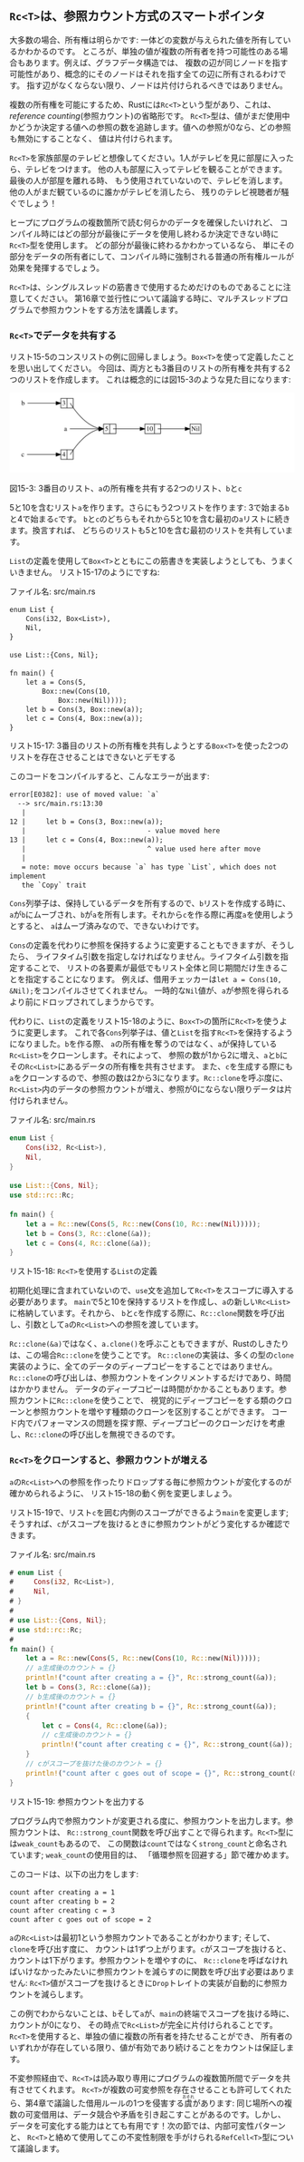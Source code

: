 <!--
## `Rc<T>`, the Reference Counted Smart Pointer
-->

## `Rc<T>`は、参照カウント方式のスマートポインタ

<!--
In the majority of cases, ownership is clear: you know exactly which variable
owns a given value. However, there are cases when a single value might have
multiple owners. For example, in graph data structures, multiple edges might
point to the same node, and that node is conceptually owned by all of the edges
that point to it. A node shouldn’t be cleaned up unless it doesn’t have any
edges pointing to it.
-->

大多数の場合、所有権は明らかです: 一体どの変数が与えられた値を所有しているかわかるのです。
ところが、単独の値が複数の所有者を持つ可能性のある場合もあります。例えば、グラフデータ構造では、
複数の辺が同じノードを指す可能性があり、概念的にそのノードはそれを指す全ての辺に所有されるわけです。
指す辺がなくならない限り、ノードは片付けられるべきではありません。

<!--
To enable multiple ownership, Rust has a type called `Rc<T>`, which is an
abbreviation for *reference counting*. The `Rc<T>` type keeps track of the
number of references to a value which determines whether or not a value is
still in use. If there are zero references to a value, the value can be cleaned
up without any references becoming invalid.
-->

複数の所有権を可能にするため、Rustには`Rc<T>`という型があり、これは、*reference counting*(参照カウント)の省略形です。
`Rc<T>`型は、値がまだ使用中かどうか決定する値への参照の数を追跡します。値への参照が0なら、どの参照も無効にすることなく、
値は片付けられます。

<!--
Imagine `Rc<T>` as a TV in a family room. When one person enters to watch TV,
they turn it on. Others can come into the room and watch the TV. When the last
person leaves the room, they turn off the TV because it’s no longer being used.
If someone turns off the TV while others are still watching it, there would be
uproar from the remaining TV watchers!
-->

`Rc<T>`を家族部屋のテレビと想像してください。1人がテレビを見に部屋に入ったら、テレビをつけます。
他の人も部屋に入ってテレビを観ることができます。最後の人が部屋を離れる時、
もう使用されていないので、テレビを消します。他の人がまだ観ているのに誰かがテレビを消したら、
残りのテレビ視聴者が騒ぐでしょう！

<!--
We use the `Rc<T>` type when we want to allocate some data on the heap for
multiple parts of our program to read and we can’t determine at compile time
which part will finish using the data last. If we knew which part would finish
last, we could just make that part the data’s owner, and the normal ownership
rules enforced at compile time would take effect.
-->

ヒープにプログラムの複数箇所で読む何らかのデータを確保したいけれど、
コンパイル時にはどの部分が最後にデータを使用し終わるか決定できない時に`Rc<T>`型を使用します。
どの部分が最後に終わるかわかっているなら、
単にその部分をデータの所有者にして、コンパイル時に強制される普通の所有権ルールが効果を発揮するでしょう。

<!--
Note that `Rc<T>` is only for use in single-threaded scenarios. When we discuss
concurrency in Chapter 16, we’ll cover how to do reference counting in
multithreaded programs.
-->

`Rc<T>`は、シングルスレッドの筋書きで使用するためだけのものであることに注意してください。
第16章で並行性について議論する時に、マルチスレッドプログラムで参照カウントをする方法を講義します。

<!--
### Using `Rc<T>` to Share Data
-->

### `Rc<T>`でデータを共有する

<!--
Let’s return to our cons list example in Listing 15-5. Recall that we defined
it using `Box<T>`. This time, we’ll create two lists that both share ownership
of a third list. Conceptually, this looks similar to Figure 15-3:
-->

リスト15-5のコンスリストの例に回帰しましょう。`Box<T>`を使って定義したことを思い出してください。
今回は、両方とも3番目のリストの所有権を共有する2つのリストを作成します。
これは概念的には図15-3のような見た目になります:

<!--
<img alt="Two lists that share ownership of a third list" src="img/trpl15-03.svg" class="center" />
-->

<img alt="3番目のリストの所有権を共有する2つのリスト" src="img/trpl15-03.svg" class="center" />

<!--
<span class="caption">Figure 15-3: Two lists, `b` and `c`, sharing ownership of
a third list, `a`</span>
-->

<span class="caption">図15-3: 3番目のリスト、`a`の所有権を共有する2つのリスト、`b`と`c`</span>

<!--
We’ll create list `a` that contains 5 and then 10. Then we’ll make two more
lists: `b` that starts with 3 and `c` that starts with 4. Both `b` and `c`
lists will then continue on to the first `a` list containing 5 and 10. In other
words, both lists will share the first list containing 5 and 10.
-->

5と10を含むリスト`a`を作ります。さらにもう2つリストを作ります: 3で始まる`b`と4で始まる`c`です。
`b`と`c`のどちらもそれから5と10を含む最初の`a`リストに続きます。換言すれば、
どちらのリストも5と10を含む最初のリストを共有しています。

<!--
Trying to implement this scenario using our definition of `List` with `Box<T>`
won’t work, as shown in Listing 15-17:
-->

`List`の定義を使用して`Box<T>`とともにこの筋書きを実装しようとしても、うまくいきません。
リスト15-17のようにですね:

<!--
<span class="filename">Filename: src/main.rs</span>
-->

<span class="filename">ファイル名: src/main.rs</span>

```rust,ignore
enum List {
    Cons(i32, Box<List>),
    Nil,
}

use List::{Cons, Nil};

fn main() {
    let a = Cons(5,
        Box::new(Cons(10,
            Box::new(Nil))));
    let b = Cons(3, Box::new(a));
    let c = Cons(4, Box::new(a));
}
```

<!--
<span class="caption">Listing 15-17: Demonstrating we’re not allowed to have
two lists using `Box<T>` that try to share ownership of a third list</span>
-->

<span class="caption">リスト15-17: 3番目のリストの所有権を共有しようとする`Box<T>`を使った2つのリストを存在させることはできないとデモする</span>

<!--
When we compile this code, we get this error:
-->

このコードをコンパイルすると、こんなエラーが出ます:

```text
error[E0382]: use of moved value: `a`
  --> src/main.rs:13:30
   |
12 |     let b = Cons(3, Box::new(a));
   |                              - value moved here
13 |     let c = Cons(4, Box::new(a));
   |                              ^ value used here after move
   |
   = note: move occurs because `a` has type `List`, which does not implement
   the `Copy` trait
```

<!--
The `Cons` variants own the data they hold, so when we create the `b` list, `a`
is moved into `b` and `b` owns `a`. Then, when we try to use `a` again when
creating `c`, we’re not allowed to because `a` has been moved.
-->

`Cons`列挙子は、保持しているデータを所有するので、`b`リストを作成する時に、
`a`が`b`にムーブされ、`b`が`a`を所有します。それから`c`を作る際に再度`a`を使用しようとすると、
`a`はムーブ済みなので、できないわけです。

<!--
We could change the definition of `Cons` to hold references instead, but then
we would have to specify lifetime parameters. By specifying lifetime
parameters, we would be specifying that every element in the list will live at
least as long as the entire list. The borrow checker wouldn’t let us compile
`let a = Cons(10, &Nil);` for example, because the temporary `Nil` value would
be dropped before `a` could take a reference to it.
-->

`Cons`の定義を代わりに参照を保持するように変更することもできますが、そうしたら、
ライフタイム引数を指定しなければなりません。ライフタイム引数を指定することで、
リストの各要素が最低でもリスト全体と同じ期間だけ生きることを指定することになります。
例えば、借用チェッカーは`let a = Cons(10, &Nil);`をコンパイルさせてくれません。
一時的な`Nil`値が、`a`が参照を得られるより前にドロップされてしまうからです。

<!--
Instead, we’ll change our definition of `List` to use `Rc<T>` in place of
`Box<T>`, as shown in Listing 15-18. Each `Cons` variant will now hold a value
and an `Rc<T>` pointing to a `List`. When we create `b`, instead of taking
ownership of `a`, we’ll clone the `Rc<List>` that `a` is holding, thereby
increasing the number of references from one to two and letting `a` and `b`
share ownership of the data in that `Rc<List>`. We’ll also clone `a` when
creating `c`, increasing the number of references from two to three. Every time
we call `Rc::clone`, the reference count to the data within the `Rc<List>` will
increase, and the data won’t be cleaned up unless there are zero references to
it.
-->

代わりに、`List`の定義をリスト15-18のように、`Box<T>`の箇所に`Rc<T>`を使うように変更します。
これで各`Cons`列挙子は、値と`List`を指す`Rc<T>`を保持するようになりました。`b`を作る際、
`a`の所有権を奪うのではなく、`a`が保持している`Rc<List>`をクローンします。それによって、
参照の数が1から2に増え、`a`と`b`にその`Rc<List>`にあるデータの所有権を共有させます。
また、`c`を生成する際にも`a`をクローンするので、参照の数は2から3になります。`Rc::clone`を呼ぶ度に、
`Rc<List>`内のデータの参照カウントが増え、参照が0にならない限りデータは片付けられません。

<!--
<span class="filename">Filename: src/main.rs</span>
-->

<span class="filename">ファイル名: src/main.rs</span>

```rust
enum List {
    Cons(i32, Rc<List>),
    Nil,
}

use List::{Cons, Nil};
use std::rc::Rc;

fn main() {
    let a = Rc::new(Cons(5, Rc::new(Cons(10, Rc::new(Nil)))));
    let b = Cons(3, Rc::clone(&a));
    let c = Cons(4, Rc::clone(&a));
}
```

<!--
<span class="caption">Listing 15-18: A definition of `List` that uses
`Rc<T>`</span>
-->

<span class="caption">リスト15-18: `Rc<T>`を使用する`List`の定義</span>

<!--
We need to add a `use` statement to bring `Rc<T>` into scope because it’s not
in the prelude. In `main`, we create the list holding 5 and 10 and store it in
a new `Rc<List>` in `a`. Then when we create `b` and `c`, we call the
`Rc::clone` function and pass a reference to the `Rc<List>` in `a` as an
argument.
-->

初期化処理に含まれていないので、`use`文を追加して`Rc<T>`をスコープに導入する必要があります。
`main`で5と10を保持するリストを作成し、`a`の新しい`Rc<List>`に格納しています。それから、
`b`と`c`を作成する際に、`Rc::clone`関数を呼び出し、引数として`a`の`Rc<List>`への参照を渡しています。

<!--
We could have called `a.clone()` rather than `Rc::clone(&a)`, but Rust’s
convention is to use `Rc::clone` in this case. The implementation of
`Rc::clone` doesn’t make a deep copy of all the data like most types’
implementations of `clone` do. The call to `Rc::clone` only increments the
reference count, which doesn’t take much time. Deep copies of data can take a
lot of time. By using `Rc::clone` for reference counting, we can visually
distinguish between the deep-copy kinds of clones and the kinds of clones that
increase the reference count. When looking for performance problems in the
code, we only need to consider the deep-copy clones and can disregard calls to
`Rc::clone`.
-->

`Rc::clone(&a)`ではなく、`a.clone()`を呼ぶこともできますが、Rustのしきたりは、この場合`Rc::clone`を使うことです。
`Rc::clone`の実装は、多くの型の`clone`実装のように、全てのデータのディープコピーをすることではありません。
`Rc::clone`の呼び出しは、参照カウントをインクリメントするだけであり、時間はかかりません。
データのディープコピーは時間がかかることもあります。参照カウントに`Rc::clone`を使うことで、
視覚的にディープコピーをする類のクローンと参照カウントを増やす種類のクローンを区別することができます。
コード内でパフォーマンスの問題を探す際、ディープコピーのクローンだけを考慮し、`Rc::clone`の呼び出しを無視できるのです。

<!--
### Cloning an `Rc<T>` Increases the Reference Count
-->

### `Rc<T>`をクローンすると、参照カウントが増える

<!--
Let’s change our working example in Listing 15-18 so we can see the reference
counts changing as we create and drop references to the `Rc<List>` in `a`.
-->

`a`の`Rc<List>`への参照を作ったりドロップする毎に参照カウントが変化するのが確かめられるように、
リスト15-18の動く例を変更しましょう。

<!--
In Listing 15-19, we’ll change `main` so it has an inner scope around list `c`;
then we can see how the reference count changes when `c` goes out of scope.
-->

リスト15-19で、リスト`c`を囲む内側のスコープができるよう`main`を変更します;
そうすれば、`c`がスコープを抜けるときに参照カウントがどう変化するか確認できます。

<!--
<span class="filename">Filename: src/main.rs</span>
-->

<span class="filename">ファイル名: src/main.rs</span>

```rust
# enum List {
#     Cons(i32, Rc<List>),
#     Nil,
# }
#
# use List::{Cons, Nil};
# use std::rc::Rc;
#
fn main() {
    let a = Rc::new(Cons(5, Rc::new(Cons(10, Rc::new(Nil)))));
    // a生成後のカウント = {}
    println!("count after creating a = {}", Rc::strong_count(&a));
    let b = Cons(3, Rc::clone(&a));
    // b生成後のカウント = {}
    println!("count after creating b = {}", Rc::strong_count(&a));
    {
        let c = Cons(4, Rc::clone(&a));
        // c生成後のカウント = {}
        println!("count after creating c = {}", Rc::strong_count(&a));
    }
    // cがスコープを抜けた後のカウント = {}
    println!("count after c goes out of scope = {}", Rc::strong_count(&a));
}
```

<!--
<span class="caption">Listing 15-19: Printing the reference count</span>
-->

<span class="caption">リスト15-19: 参照カウントを出力する</span>

<!--
At each point in the program where the reference count changes, we print the
reference count, which we can get by calling the `Rc::strong_count` function.
This function is named `strong_count` rather than `count` because the `Rc<T>`
type also has a `weak_count`; we’ll see what `weak_count` is used for in the
“Preventing Reference Cycles” section.
-->

プログラム内で参照カウントが変更される度に、参照カウントを出力します。参照カウントは、
`Rc::strong_count`関数を呼び出すことで得られます。`Rc<T>`型には`weak_count`もあるので、
この関数は`count`ではなく`strong_count`と命名されています; `weak_count`の使用目的は、
「循環参照を回避する」節で確かめます。

<!--
This code prints the following:
-->

このコードは、以下の出力をします:

```text
count after creating a = 1
count after creating b = 2
count after creating c = 3
count after c goes out of scope = 2
```

<!--
We can see that the `Rc<List>` in `a` has an initial reference count of 1; then
each time we call `clone`, the count goes up by 1. When `c` goes out of scope,
the count goes down by 1. We don’t have to call a function to decrease the
reference count like we have to call `Rc::clone` to increase the reference
count: the implementation of the `Drop` trait decreases the reference count
automatically when an `Rc<T>` value goes out of scope.
-->

`a`の`Rc<List>`は最初1という参照カウントであることがわかります; そして、`clone`を呼び出す度に、
カウントは1ずつ上がります。`c`がスコープを抜けると、カウントは1下がります。参照カウントを増やすのに、
`Rc::clone`を呼ばなければいけなかったみたいに参照カウントを減らすのに関数を呼び出す必要はありません:
`Rc<T>`値がスコープを抜けるときに`Drop`トレイトの実装が自動的に参照カウントを減らします。

<!--
What we can’t see in this example is that when `b` and then `a` go out of scope
at the end of `main`, the count is then 0, and the `Rc<List>` is cleaned up
completely at that point. Using `Rc<T>` allows a single value to have
multiple owners, and the count ensures that the value remains valid as long as
any of the owners still exist.
-->

この例でわからないことは、`b`そして`a`が、`main`の終端でスコープを抜ける時に、カウントが0になり、
その時点で`Rc<List>`が完全に片付けられることです。`Rc<T>`を使用すると、単独の値に複数の所有者を持たせることができ、
所有者のいずれかが存在している限り、値が有効であり続けることをカウントは保証します。

<!--
Via immutable references, `Rc<T>` allows you to share data between multiple
parts of our program for reading only. If `Rc<T>` allowed you to have multiple
mutable references too, you might violate one of the borrowing rules discussed
in Chapter 4: multiple mutable borrows to the same place can cause data races
and inconsistencies. But being able to mutate data is very useful! In the next
section, we’ll discuss the interior mutability pattern and the `RefCell<T>`
type that you can use in conjunction with an `Rc<T>` to work with this
immutability restriction.
-->

不変参照経由で、`Rc<T>`は読み取り専用にプログラムの複数箇所間でデータを共有させてくれます。
`Rc<T>`が複数の可変参照を存在させることも許可してくれたら、第4章で議論した借用ルールの1つを侵害する<ruby>虞<rp>(</rp><rt>おそれ</rt><rp>)</rp></ruby>があります:
同じ場所への複数の可変借用は、データ競合や矛盾を引き起こすことがあるのです。しかし、
データを可変化する能力はとても有用です！次の節では、内部可変性パターンと、
`Rc<T>`と絡めて使用してこの不変性制限を手がけられる`RefCell<T>`型について議論します。
